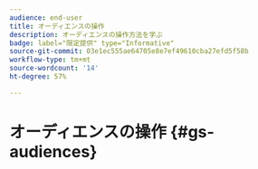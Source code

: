 ```yaml
---
audience: end-user
title: オーディエンスの操作
description: オーディエンスの操作方法を学ぶ
badge: label="限定提供" type="Informative"
source-git-commit: 03e1ec555ae64705e8e7ef49610cba27efd5f58b
workflow-type: tm+mt
source-wordcount: '14'
ht-degree: 57%

---
```


# オーディエンスの操作 {#gs-audiences}

